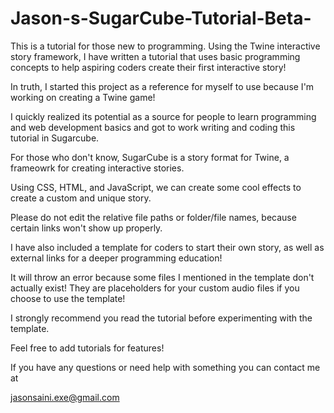 # Jason-s-SugarCube-Tutorial-Beta-
This is a tutorial for those new to programming. Using the Twine interactive story framework, I have written a tutorial that uses basic programming concepts to help aspiring coders create their first interactive story!

In truth, I started this project as a reference for myself to use because I'm working on creating a Twine game!

I quickly realized its potential as a source for people to learn programming and web development basics and got to work writing and coding this tutorial in Sugarcube.

For those who don't know, SugarCube is a story format for Twine, a frameowrk for creating interactive stories.

Using CSS, HTML, and JavaScript, we can create some cool effects to create a custom and unique story.

Please do not edit the relative file paths or folder/file names, because certain links won't show up properly.

I have also included a template for coders to start their own story, as well as external links for a deeper programming education!

It will throw an error because some files I mentioned in the template don't actually exist! They are placeholders for your custom audio files if you choose to use the template!

I strongly recommend you read the tutorial before experimenting with the template.

Feel free to add tutorials for features!

If you have any questions or need help with something you can contact me at 

jasonsaini.exe@gmail.com
